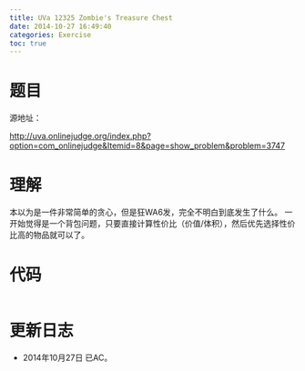 ```yaml
---
title: UVa 12325 Zombie's Treasure Chest
date: 2014-10-27 16:49:40
categories: Exercise
toc: true
---
```

# 题目
源地址：

http://uva.onlinejudge.org/index.php?option=com_onlinejudge&Itemid=8&page=show_problem&problem=3747

# 理解
本以为是一件非常简单的贪心，但是狂WA6发，完全不明白到底发生了什么。
一开始觉得是一个背包问题，只要直接计算性价比（价值/体积），然后优先选择性价比高的物品就可以了。

<!-- more -->

# 代码

```

```

# 更新日志
- 2014年10月27日 已AC。
